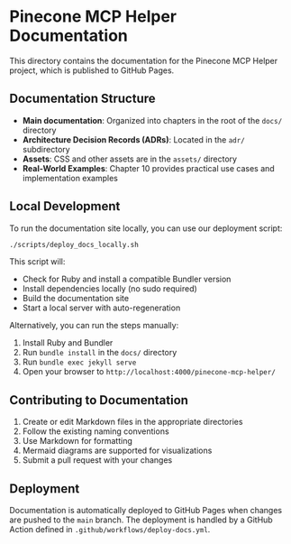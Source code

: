 # Pinecone MCP Helper Documentation

This directory contains the documentation for the Pinecone MCP Helper project, which is published to GitHub Pages.

## Documentation Structure

- **Main documentation**: Organized into chapters in the root of the `docs/` directory
- **Architecture Decision Records (ADRs)**: Located in the `adr/` subdirectory
- **Assets**: CSS and other assets are in the `assets/` directory
- **Real-World Examples**: Chapter 10 provides practical use cases and implementation examples

## Local Development

To run the documentation site locally, you can use our deployment script:

```bash
./scripts/deploy_docs_locally.sh
```

This script will:
- Check for Ruby and install a compatible Bundler version
- Install dependencies locally (no sudo required)
- Build the documentation site
- Start a local server with auto-regeneration

Alternatively, you can run the steps manually:

1. Install Ruby and Bundler
2. Run `bundle install` in the `docs/` directory
3. Run `bundle exec jekyll serve`
4. Open your browser to `http://localhost:4000/pinecone-mcp-helper/`

## Contributing to Documentation

1. Create or edit Markdown files in the appropriate directories
2. Follow the existing naming conventions
3. Use Markdown for formatting
4. Mermaid diagrams are supported for visualizations
5. Submit a pull request with your changes

## Deployment

Documentation is automatically deployed to GitHub Pages when changes are pushed to the `main` branch. The deployment is handled by a GitHub Action defined in `.github/workflows/deploy-docs.yml`.

